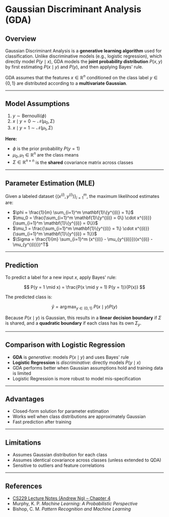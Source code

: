 # Gaussian Discriminant Analysis (GDA)

## Overview

Gaussian Discriminant Analysis is a **generative learning algorithm** used for classification. Unlike discriminative models (e.g., logistic regression), which directly model $P(y \mid x)$, GDA models the **joint probability distribution** $P(x, y)$ by first estimating $P(x \mid y)$ and $P(y)$, and then applying Bayes' rule.

GDA assumes that the features $x \in \mathbb{R}^n$ conditioned on the class label $y \in \{0, 1\}$ are distributed according to a **multivariate Gaussian**.

---

## Model Assumptions

1. $y \sim \text{Bernoulli}(\phi)$  
2. $x \mid y = 0 \sim \mathcal{N}(\mu_0, \Sigma)$  
3. $x \mid y = 1 \sim \mathcal{N}(\mu_1, \Sigma)$  

**Here:**
- $\phi$ is the prior probability $P(y = 1)$  
- $\mu_0, \mu_1 \in \mathbb{R}^n$ are the class means  
- $\Sigma \in \mathbb{R}^{n \times n}$ is the **shared** covariance matrix across classes  

---

## Parameter Estimation (MLE)

Given a labeled dataset $\{(x^{(i)}, y^{(i)})\}_{i=1}^m$, the maximum likelihood estimates are:

- $\phi = \frac{1}{m} \sum_{i=1}^m \mathbf{1}\{y^{(i)} = 1\}$  
- $\mu_0 = \frac{\sum_{i=1}^m \mathbf{1}\{y^{(i)} = 0\} \cdot x^{(i)}}{\sum_{i=1}^m \mathbf{1}\{y^{(i)} = 0\}}$  
- $\mu_1 = \frac{\sum_{i=1}^m \mathbf{1}\{y^{(i)} = 1\} \cdot x^{(i)}}{\sum_{i=1}^m \mathbf{1}\{y^{(i)} = 1\}}$  
- $\Sigma = \frac{1}{m} \sum_{i=1}^m (x^{(i)} - \mu_{y^{(i)}})(x^{(i)} - \mu_{y^{(i)}})^T$  

---

## Prediction

To predict a label for a new input $x$, apply Bayes' rule:

$$
P(y = 1 \mid x) = \frac{P(x \mid y = 1) P(y = 1)}{P(x)}
$$

The predicted class is:

$$
\hat{y} = \arg\max_{y \in \{0, 1\}} \; P(x \mid y) P(y)
$$

Because $P(x \mid y)$ is Gaussian, this results in a **linear decision boundary** if $\Sigma$ is shared, and a **quadratic boundary** if each class has its own $\Sigma_y$.

---

## Comparison with Logistic Regression

- **GDA** is *generative*: models $P(x \mid y)$ and uses Bayes' rule  
- **Logistic Regression** is *discriminative*: directly models $P(y \mid x)$  
- GDA performs better when Gaussian assumptions hold and training data is limited  
- Logistic Regression is more robust to model mis-specification

---

## Advantages

- Closed-form solution for parameter estimation
- Works well when class distributions are approximately Gaussian
- Fast prediction after training

---

## Limitations

- Assumes Gaussian distribution for each class
- Assumes identical covariance across classes (unless extended to QDA)
- Sensitive to outliers and feature correlations

---

## References

- [CS229 Lecture Notes (Andrew Ng) – Chapter 4](https://cs229.stanford.edu/notes2022fall/cs229-notes4.pdf)  
- Murphy, K. P. *Machine Learning: A Probabilistic Perspective*  
- Bishop, C. M. *Pattern Recognition and Machine Learning*  
